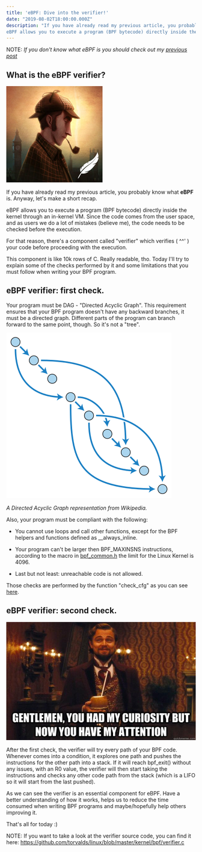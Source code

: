 ```yaml
---
title: 'eBPF: Dive into the verifier!'
date: "2019-08-02T18:00:00.000Z"
description: "If you have already read my previous article, you probably know what the verifier is. Anyway let's make a short recap.
eBPF allows you to execute a program (BPF bytecode) directly inside the kernel through an in-kernel VM. Since the code comes from the user space, and as users we do a lot of mistakes (believe me), the code needs to be checked before the execution...."
---
```

NOTE: *If you don't know what eBPF is you should check out my [previous post](https://ish-ar.io/eBPF_my_first_2_days_with_it/)*

## What is the eBPF verifier?

!['sherlock'](./sherlock.jpg)

If you have already read my previous article, you probably know what **eBPF** is. Anyway, let's make a short recap.

eBPF allows you to execute a program (BPF bytecode) directly inside the kernel through an in-kernel VM. Since the code comes from the user space, and as users we do a lot of mistakes (believe me), the code needs to be checked before the execution.

For that reason, there's a component called "verifier" which verifies ( ^^' ) your code before proceeding with the execution.

This component is like 10k rows of C. Really readable, tho.
Today I'll try to explain some of the checks performed by it and some limitations that you must follow when writing your BPF program.


## eBPF verifier: first check.

Your program must be DAG - "Directed Acyclic Graph".
This requirement ensures that your BPF program doesn't have any backward branches, it must be a directed graph.
Different parts of the program can branch forward to the same point, though. So it's not a "tree".

!['DAG_representation'](./DAG.png)

*A Directed Acyclic Graph representation from Wikipedia.*

Also, your program must be compliant with the following:

- You cannot use loops and call other functions, except for the BPF helpers and functions defined as __always_inline.

- Your program can't be larger then BPF_MAXINSNS instructions, according to the macro in [bpf_common.h](https://elixir.bootlin.com/linux/latest/source/include/uapi/linux/bpf_common.h) the limit for the Linux Kernel is 4096.

- Last but not least: unreachable code is not allowed.

Those checks are performed by the function "check_cfg" as you can see [here](https://github.com/torvalds/linux/blob/master/kernel/bpf/verifier.c).


## eBPF verifier: second check.

!['eBPF_verifier_meme'](./meme.jpg)


After the first check, the verifier will try every path of your BPF code.
Whenever comes into a condition, it explores one path and pushes the instructions for the other path into a stack. If it will reach bpf_exit() without any issues, with an R0 value, the verifier will then start taking the instructions and checks any other code path from the stack (which is a LIFO so it will start from the last pushed).

As we can see the verifier is an essential component for eBPF. Have a better understanding of how it works, helps us to reduce the time consumed when writing BPF programs and maybe/hopefully help others improving it.


That's all for today :)


NOTE: 
If you want to take a look at the verifier source code, you can find it here:
https://github.com/torvalds/linux/blob/master/kernel/bpf/verifier.c
